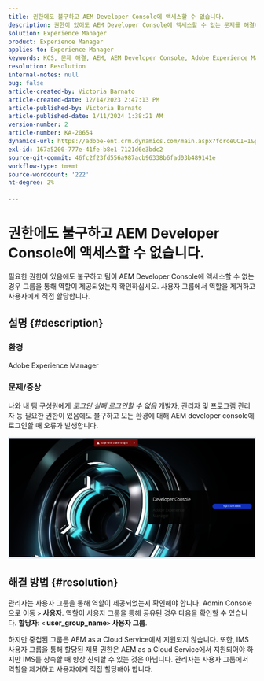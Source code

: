 ```yaml
---
title: 권한에도 불구하고 AEM Developer Console에 액세스할 수 없습니다.
description: 권한이 있어도 AEM Developer Console에 액세스할 수 없는 문제를 해결하는 방법을 알아봅니다. 사용자 그룹을 통해 역할이 제공되는지 확인합니다.
solution: Experience Manager
product: Experience Manager
applies-to: Experience Manager
keywords: KCS, 문제 해결, AEM, AEM Developer Console, Adobe Experience Manager, 액세스, 권한, 사용자 그룹
resolution: Resolution
internal-notes: null
bug: false
article-created-by: Victoria Barnato
article-created-date: 12/14/2023 2:47:13 PM
article-published-by: Victoria Barnato
article-published-date: 1/11/2024 1:38:21 AM
version-number: 2
article-number: KA-20654
dynamics-url: https://adobe-ent.crm.dynamics.com/main.aspx?forceUCI=1&pagetype=entityrecord&etn=knowledgearticle&id=6c7e48a6-8f9a-ee11-be37-6045bd006b25
exl-id: 167a5200-777e-41fe-b8e1-7121d6e3bdc2
source-git-commit: 46fc2f23fd556a987acb96338b6fad03b489141e
workflow-type: tm+mt
source-wordcount: '222'
ht-degree: 2%

---
```


# 권한에도 불구하고 AEM Developer Console에 액세스할 수 없습니다.


필요한 권한이 있음에도 불구하고 팀이 AEM Developer Console에 액세스할 수 없는 경우 그룹을 통해 역할이 제공되었는지 확인하십시오. 사용자 그룹에서 역할을 제거하고 사용자에게 직접 할당합니다.

## 설명 {#description}


### 환경

Adobe Experience Manager

### 문제/증상

나와 내 팀 구성원에게 *로그인 실패 로그인할 수 없음* 개발자, 관리자 및 프로그램 관리자 등 필요한 권한이 있음에도 불구하고 모든 환경에 대해 AEM developer console에 로그인할 때 오류가 발생합니다.



![](assets/___6d7e48a6-8f9a-ee11-be37-6045bd006b25___.png)


## 해결 방법 {#resolution}


관리자는 사용자 그룹을 통해 역할이 제공되었는지 확인해야 합니다. Admin Console으로 이동 `>`  <b>사용자</b>. 역할이 사용자 그룹을 통해 공유된 경우 다음을 확인할 수 있습니다. <b>할당자: `<` user_group_name`>`  사용자 그룹</b>.

하지만 중첩된 그룹은 AEM as a Cloud Service에서 지원되지 않습니다. 또한, IMS 사용자 그룹을 통해 할당된 제품 권한은 AEM as a Cloud Service에서 지원되어야 하지만 IMS를 상속할 때 항상 신뢰할 수 있는 것은 아닙니다. 관리자는 사용자 그룹에서 역할을 제거하고 사용자에게 직접 할당해야 합니다.
